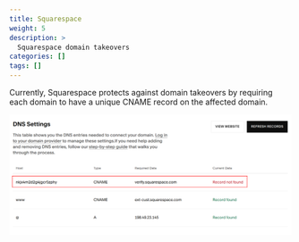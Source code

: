 ```yaml
---
title: Squarespace
weight: 5
description: >
  Squarespace domain takeovers
categories: []
tags: []
---
```



Currently, Squarespace protects against domain takeovers by requiring each domain to have a unique CNAME record on the affected domain.

![Squarespace DNS Settings](/static/domain-takeovers/squarespace.png)

